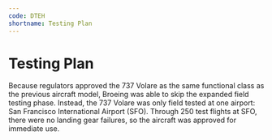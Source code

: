 ```yaml
---
code: DTEH
shortname: Testing Plan
---
```


# Testing Plan

Because regulators approved the 737 Volare as the same functional class as the previous aircraft model, Broeing was able to skip the expanded field testing phase. Instead, the 737 Volare was only field tested at one airport: San Francisco International Airport (SFO). Through 250 test flights at SFO, there were no landing gear failures, so the aircraft was approved for immediate use.
